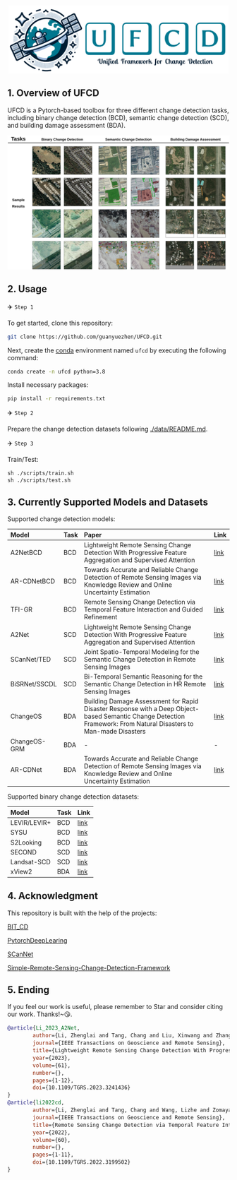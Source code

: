 <div align="center">
  <img width=500 src="./assest/logo.png" alt="logo" />
</div>

## 1. Overview of UFCD
UFCD is a Pytorch-based toolbox for three different change detection tasks, including binary change detection (BCD), semantic change detection (SCD), and building damage assessment (BDA).
<div align="center">
  <img src="./assest/UFCD.jpg" alt />
</div>


## 2. Usage

✈️ `Step 1`

To get started, clone this repository:
```bash
git clone https://github.com/guanyuezhen/UFCD.git
```

Next, create the [conda](https://docs.conda.io/projects/conda/en/stable/) environment named `ufcd` by executing the following command:
```bash
conda create -n ufcd python=3.8
```
Install necessary packages:
```bash
pip install -r requirements.txt
```

✈️ `Step 2`

Prepare the change detection datasets following [./data/README.md](./data/README.md).

✈️ `Step 3`

Train/Test:
```shell
sh ./scripts/train.sh  
sh ./scripts/test.sh   
 ```
## 3. Currently Supported Models and Datasets

Supported change detection models:

|Model|Task|Paper|Link|
|:----|:----|:----|:----|
|A2NetBCD|BCD|Lightweight Remote Sensing Change Detection With Progressive Feature Aggregation and Supervised Attention|[link](https://ieeexplore.ieee.org/abstract/document/10034814/)|
|AR-CDNetBCD|BCD|Towards Accurate and Reliable Change Detection of Remote Sensing Images via Knowledge Review and Online Uncertainty Estimation|[link](https://arxiv.org/abs/2305.19513)|
|TFI-GR|BCD|Remote Sensing Change Detection via Temporal Feature Interaction and Guided Refinement|[link](https://ieeexplore.ieee.org/abstract/document/9863802)|
|A2Net|SCD|Lightweight Remote Sensing Change Detection With Progressive Feature Aggregation and Supervised Attention|[link](https://ieeexplore.ieee.org/abstract/document/10034814/)|
|SCanNet/TED|SCD|Joint Spatio-Temporal Modeling for the Semantic Change Detection in Remote Sensing Images|[link](https://arxiv.org/abs/2212.05245)|
|BiSRNet/SSCDL|SCD|Bi-Temporal Semantic Reasoning for the Semantic Change Detection in HR Remote Sensing Images|[link](https://ieeexplore.ieee.org/document/9721305)|
|ChangeOS|BDA|Building Damage Assessment for Rapid Disaster Response with a Deep Object-based Semantic Change Detection Framework: From Natural Disasters to Man-made Disasters|[link](https://www.sciencedirect.com/science/article/pii/S0034425721003564)|
|ChangeOS-GRM|BDA|-|-|
|AR-CDNet|BDA|Towards Accurate and Reliable Change Detection of Remote Sensing Images via Knowledge Review and Online Uncertainty Estimation|[link](https://arxiv.org/abs/2305.19513)|


Supported binary change detection datasets:

|Model|Task|Link|
|:----|:----|:----|
|LEVIR/LEVIR+|BCD|[link](https://justchenhao.github.io/LEVIR/)|
|SYSU|BCD|[link](https://github.com/liumency/SYSU-CD)|
|S2Looking|BCD|[link](https://github.com/S2Looking/Dataset)|
|SECOND|SCD|[link](https://ieeexplore.ieee.org/abstract/document/9555824)|
|Landsat-SCD|SCD|[link](https://figshare.com/articles/figure/Landsat-SCD_dataset_zip/19946135/1)|
|xView2|BDA|[link](https://xview2.org/)|


## 4. Acknowledgment
This repository is built with the help of the projects:

[BIT_CD](https://github.com/justchenhao/BIT_CD)

[PytorchDeepLearing](https://github.com/junqiangchen/PytorchDeepLearing)

[SCanNet](https://github.com/ggsDing/SCanNet)

[Simple-Remote-Sensing-Change-Detection-Framework](https://github.com/walking-shadow/Simple-Remote-Sensing-Change-Detection-Framework)


## 5. Ending
If you feel our work is useful, please remember to Star and consider citing our work. Thanks!~😘.
```bibtex
@article{Li_2023_A2Net,
        author={Li, Zhenglai and Tang, Chang and Liu, Xinwang and Zhang, Wei and Dou, Jie and Wang, Lizhe and Zomaya, Albert Y.},
        journal={IEEE Transactions on Geoscience and Remote Sensing}, 
        title={Lightweight Remote Sensing Change Detection With Progressive Feature Aggregation and Supervised Attention}, 
        year={2023},
        volume={61},
        number={},
        pages={1-12},
        doi={10.1109/TGRS.2023.3241436}
}
@article{li2022cd,
        author={Li, Zhenglai and Tang, Chang and Wang, Lizhe and Zomaya, Albert Y.},
        journal={IEEE Transactions on Geoscience and Remote Sensing}, 
        title={Remote Sensing Change Detection via Temporal Feature Interaction and Guided Refinement}, 
        year={2022},
        volume={60},
        number={},
        pages={1-11},
        doi={10.1109/TGRS.2022.3199502}
}
```
